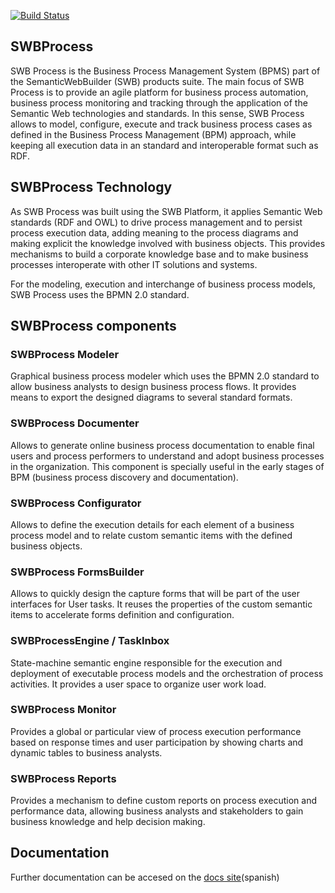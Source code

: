 [![Build Status](https://jenkins.hasdaipacheco.com/buildStatus/icon?job=swbprocess)](https://hasdaipacheco.com/job/swbprocess/)

## SWBProcess
SWB Process is the Business Process Management System (BPMS) part of the SemanticWebBuilder (SWB) products suite. The main focus of SWB Process is to provide an agile platform for business process automation, business process monitoring and tracking through the application of the Semantic Web technologies and standards. In this sense, SWB Process allows to model, configure, execute and track business process cases as defined in the Business Process Management (BPM) approach, while keeping all execution data in an standard and interoperable format such as RDF.

## SWBProcess Technology

As SWB Process was built using the SWB Platform, it applies Semantic Web standards (RDF and OWL) to drive process management and to persist process execution data, adding meaning to the process diagrams and making explicit the knowledge involved with business objects. This provides mechanisms to build a corporate knowledge base and to make business processes interoperate with other IT solutions and systems.

For the modeling, execution and interchange of business process models, SWB Process uses the BPMN 2.0 standard.

## SWBProcess components

### SWBProcess Modeler
Graphical business process modeler which uses the BPMN 2.0 standard to allow business analysts to design business process flows. It provides means to export the designed diagrams to several standard formats.

### SWBProcess Documenter
Allows to generate online business process documentation to enable final users and process performers to understand and adopt business processes in the organization. This component is specially useful in the early stages of BPM (business process discovery and documentation).

### SWBProcess Configurator
Allows to define the execution details for each element of a business process model and to relate custom semantic items with the defined business objects.

### SWBProcess FormsBuilder
Allows to quickly design the capture forms that will be part of the user interfaces for User tasks. It reuses the properties of the custom semantic items to accelerate forms definition and configuration.

### SWBProcessEngine / TaskInbox
State-machine semantic engine responsible for the execution and deployment of executable process models and the orchestration of process activities. It provides a user space to organize user work load.

### SWBProcess Monitor
Provides a global or particular view of process execution performance based on response times and user participation by showing charts and dynamic tables to business analysts.

### SWBProcess Reports
Provides a mechanism to define custom reports on process execution and performance data, allowing business analysts and stakeholders to gain business knowledge and help decision making.

## Documentation
Further documentation can be accesed on the [docs site](https://haxdai.github.io/SWBProcess-docs/)(spanish)
